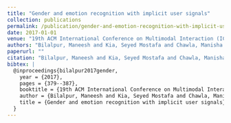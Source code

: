 ```yaml
---
title: "Gender and emotion recognition with implicit user signals"
collection: publications
permalink: /publication/gender-and-emotion-recognition-with-implicit-user-signals
date: 2017-01-01
venue: "19th ACM International Conference on Multimodal Interaction (ICMI 2017)"
authors: "Bilalpur, Maneesh and Kia, Seyed Mostafa and Chawla, Manisha and Chua, Tat-Seng and Subramanian, Ramanathan"
paperurl: ""
citation: "Bilalpur, Maneesh and Kia, Seyed Mostafa and Chawla, Manisha and Chua, Tat-Seng and Subramanian, Ramanathan (2017). Gender and emotion recognition with implicit user signals. 19th ACM International Conference on Multimodal Interaction (ICMI 2017)."
bibtex: |
  @inproceedings{bilalpur2017gender,
    year = {2017},
    pages = {379--387},
    booktitle = {19th ACM International Conference on Multimodal Interaction (ICMI 2017)},
    author = {Bilalpur, Maneesh and Kia, Seyed Mostafa and Chawla, Manisha and Chua, Tat-Seng and Subramanian, Ramanathan},
    title = {Gender and emotion recognition with implicit user signals},
  }
---
```

